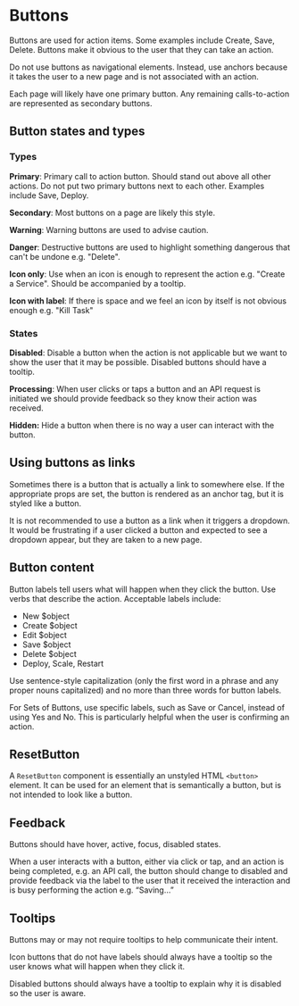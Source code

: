 # Buttons

Buttons are used for action items. Some examples include Create, Save, Delete. Buttons make it obvious to the user that they can take an action.

Do not use buttons as navigational elements. Instead, use anchors because it takes the user to a new page and is not associated with an action.

Each page will likely have one primary button. Any remaining calls-to-action are represented as secondary buttons.

## Button states and types

### Types

**Primary**: Primary call to action button. Should stand out above all other actions. Do not put two primary buttons next to each other. Examples include Save, Deploy.

**Secondary**: Most buttons on a page are likely this style.

**Warning**: Warning buttons are used to advise caution.

**Danger**: Destructive buttons are used to highlight something dangerous that can't be undone e.g. "Delete".

**Icon only**: Use when an icon is enough to represent the action e.g. "Create a Service". Should be accompanied by a tooltip.

**Icon with label**: If there is space and we feel an icon by itself is not obvious enough e.g. "Kill Task"

### States

**Disabled**: Disable a button when the action is not applicable but we want to show the user that it may be possible. Disabled buttons should have a tooltip.

**Processing**: When user clicks or taps a button and an API request is initiated we should provide feedback so they know their action was received.

**Hidden:** Hide a button when there is no way a user can interact with the button.

## Using buttons as links

Sometimes there is a button that is actually a link to somewhere else. If the appropriate props are set, the button is rendered as an anchor tag, but it is styled like a button.

It is not recommended to use a button as a link when it triggers a dropdown. It would be frustrating if a user clicked a button and expected to see a dropdown appear, but they are taken to a new page.

## Button content

Button labels tell users what will happen when they click the button. Use verbs that describe the action. Acceptable labels include:

- New \$object
- Create \$object
- Edit \$object
- Save \$object
- Delete \$object
- Deploy, Scale, Restart

Use sentence-style capitalization (only the first word in a phrase and any proper nouns capitalized) and no more than three words for button labels.

For Sets of Buttons, use specific labels, such as Save or Cancel, instead of using Yes and No. This is particularly helpful when the user is confirming an action.

## ResetButton

A `ResetButton` component is essentially an unstyled HTML `<button>` element. It can be used for an element that is semantically a button, but is not intended to look like a button.

## Feedback

Buttons should have hover, active, focus, disabled states.

When a user interacts with a button, either via click or tap, and an action is being completed, e.g. an API call, the button should change to disabled and provide feedback via the label to the user that it received the interaction and is busy performing the action e.g. “Saving…”

## Tooltips

Buttons may or may not require tooltips to help communicate their intent.

Icon buttons that do not have labels should always have a tooltip so the user knows what will happen when they click it.

Disabled buttons should always have a tooltip to explain why it is disabled so the user is aware.
